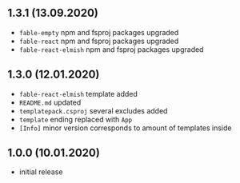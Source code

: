 ## 1.3.1 (13.09.2020)

* `fable-empty` npm and fsproj packages upgraded
* `fable-react` npm and fsproj packages upgraded
* `fable-react-elmish` npm and fsproj packages upgraded

## 1.3.0 (12.01.2020)

* `fable-react-elmish` template added
* `README.md` updated
* `templatepack.csproj` several excludes added
* `template` ending replaced with `App`
* `[Info]` minor version corresponds to amount of templates inside

## 1.0.0 (10.01.2020)

* initial release